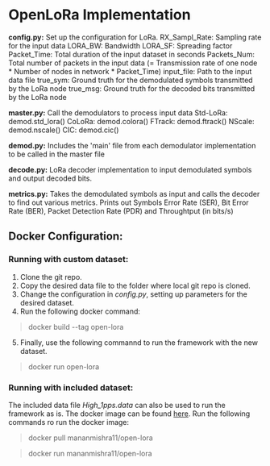 # OpenLoRa Implementation

**config.py:** Set up the configuration for LoRa.
RX_Sampl_Rate: Sampling rate for the input data
LORA_BW: Bandwidth
LORA_SF: Spreading factor
Packet_Time: Total duration of the input dataset in seconds
Packets_Num: Total number of packets in the input data (= Transmission rate of one node * Number of nodes in network * Packet_Time)
input_file: Path to the input data file
true_sym: Ground truth for the demodulated symbols transmitted by the LoRa node
true_msg: Ground truth for the decoded bits transmitted by the LoRa node

**master.py:** Call the demodulators to process input data
Std-LoRa: demod.std_lora()
CoLoRa: demod.colora()
FTrack: demod.ftrack()
NScale: demod.nscale()
CIC: demod.cic()

**demod.py:** Includes the 'main' file from each demodulator implementation to be called in the master file

**decode.py:** LoRa decoder implementation to input demodulated symbols and output decoded bits.

**metrics.py:** Takes the demodulated symbols as input and calls the decoder to find out various metrics. Prints out Symbols Error Rate (SER), Bit Error Rate (BER), Packet Detection Rate (PDR) and Throughtput (in bits/s)

## Docker Configuration:

### Running with custom dataset:
1. Clone the git repo.
2. Copy the desired data file to the folder where local git repo is cloned.
3. Change the configuration in *config.py*, setting up parameters for the desired dataset.
4. Run the following docker command:
> docker build --tag open-lora
5. Finally, use the following commannd to run the framework with the new dataset.
> docker run open-lora

### Running with included dataset:
The included data file *High_1pps.data* can also be used to run the framework as is.
The docker image can be found [here](https://hub.docker.com/r/mananmishra11/open-lora*).
Run the following commands ro run the docker image:
> docker pull mananmishra11/open-lora

> docker run mananmishra11/open-lora


